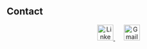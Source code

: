 ## Contact
<p align="center">
  <a href="https://www.linkedin.com/in/shongur/" title="LinkedIn">
    <img src="https://www.vectorlogo.zone/logos/linkedin/linkedin-icon.svg" alt="LinkedIn" width="36" />
  </a>
  &nbsp;&nbsp;&nbsp;&nbsp;
  <a href="mailto:shoncpp@gmail.com" title="Email">
    <img src="https://upload.wikimedia.org/wikipedia/commons/7/7e/Gmail_icon_%282020%29.svg" alt="Gmail" width="36" />
  </a>
</p>
